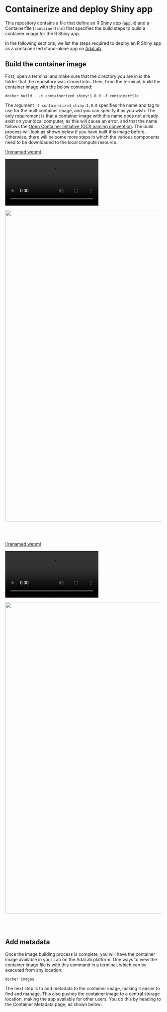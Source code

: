 # Containerize and deploy Shiny app
This repository contains a file that define an R Shiny app (`app.R`) and a Containerfile (`containerfile`) that specifies the build steps to build a container image for the R Shiny app.

In the following sections, we list the steps required to deploy an R Shiny app as a containerized stand-alone app on [AdaLab](https://adamatics.com/index.php/platform-2/).

## Build the container image
First, open a terminal and make sure that the directory you are in is the folder that the repository was cloned into. Then, from the terminal, build the container image with the below command:

```docker build . -t containerized_shiny:1.0.0 -f containerfile```

The argument `-t containerized_shiny:1.0.0` specifies the name and tag to use for the built container image, and you can specify it as you wish. The only requirement is that a container image with this name does not already exist on your local computer, as this will cause an error, and that the name follows the [Open Container Initiative (OCI) naming convention](https://github.com/containers/image/blob/main/docker/reference/regexp.go). The build process will look as shown below if you have built this image before. Otherwise, there will be some more steps in which the various components need to be downloaded to the local compute resource.


[!(renamed webm)](graphics/testvid.mov)

<video><source src='graphics/testvid.mov'></video> 

<a href="graphics/testvid.mov" target="_blank">
    <img class="no-shadow" src="graphics/testvid.mov"  style="margin: 0px 5px 50px 0px; center;" width="1000px"/>
</a>



[!(renamed webm)](graphics/testvid.mp4)

<video><source src='graphics/testvid.mp4'></video> 

<a href="graphics/testvid.mp4" target="_blank">
    <img class="no-shadow" src="graphics/testvid.mp4"  style="margin: 0px 5px 50px 0px; center;" width="1000px"/>
</a>

## Add metadata
Once the image building process is complete, you will have the container image available in your Lab on the AdaLab platform. One ways to view the container image file is with this command in a terminal, which can be executed from any location:

```docker images```

The next step is to add metadata to the container image, making it easier to find and manage. This also pushes the container image to a central storage location, making the app available for other users. You do this by heading to the Container Metadata page, as shown below:
